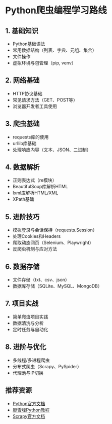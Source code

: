 # Python爬虫编程学习路线

## 1. 基础知识
- Python基础语法
- 常用数据结构（列表、字典、元组、集合）
- 文件操作
- 虚拟环境与包管理（pip, venv）

## 2. 网络基础
- HTTP协议基础
- 常见请求方法（GET、POST等）
- 浏览器开发者工具使用

## 3. 爬虫基础
- requests库的使用
- urllib库基础
- 处理响应内容（文本、JSON、二进制）

## 4. 数据解析
- 正则表达式（re模块）
- BeautifulSoup库解析HTML
- lxml库解析HTML/XML
- XPath基础

## 5. 进阶技巧
- 模拟登录与会话保持（requests.Session）
- 处理Cookies和Headers
- 爬取动态网页（Selenium、Playwright）
- 反爬虫机制与应对方法

## 6. 数据存储
- 文件存储（txt、csv、json）
- 数据库存储（SQLite、MySQL、MongoDB）

## 7. 项目实战
- 简单爬虫项目实践
- 数据清洗与分析
- 定时任务与自动化

## 8. 进阶与优化
- 多线程/多进程爬虫
- 分布式爬虫（Scrapy、PySpider）
- 代理池与IP切换

## 推荐资源
- [Python官方文档](https://docs.python.org/zh-cn/3/)
- [廖雪峰Python教程](https://www.liaoxuefeng.com/wiki/1016959663602400)
- [Scrapy官方文档](https://docs.scrapy.org/en/latest/)

